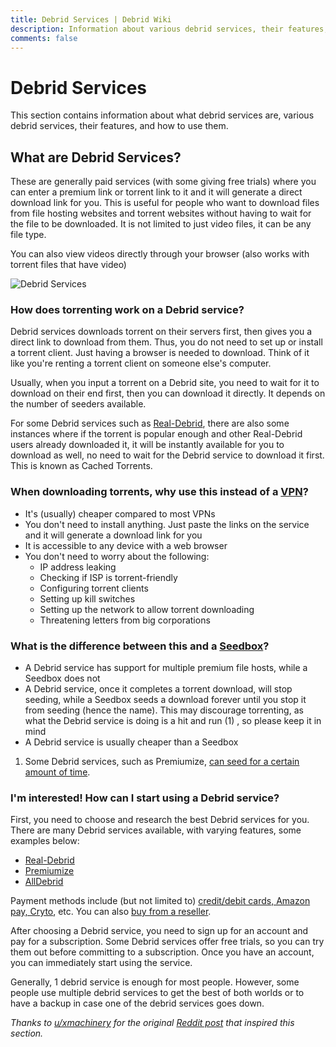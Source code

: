 ```yaml
---
title: Debrid Services | Debrid Wiki
description: Information about various debrid services, their features, and how to use them.
comments: false
---
```


# Debrid Services

This section contains information about what debrid services are, various debrid services, their features, and how to use them.

## What are Debrid Services?

These are generally paid services (with some giving free trials) where you can enter a premium link or torrent link to it and it will generate a direct download link for you. This is useful for people who want to download files from file hosting websites and torrent websites without having to wait for the file to be downloaded. It is not limited to just video files, it can be any file type.

You can also view videos directly through your browser (also works with torrent files that have video)

![Debrid Services](https://i.imgur.com/GiNUoZL.png)

### How does torrenting work on a Debrid service?

Debrid services downloads torrent on their servers first, then gives you a direct link to download from them. Thus, you do not need to set up or install a torrent client. Just having a browser is needed to download. Think of it like you're renting a torrent client on someone else's computer.

Usually, when you input a torrent on a Debrid site, you need to wait for it to download on their end first, then you can download it directly. It depends on the number of seeders available.

For some Debrid services such as [Real-Debrid](https://real-debrid.com/), there are also some instances where if the torrent is popular enough and other Real-Debrid users already downloaded it, it will be instantly available for you to download as well, no need to wait for the Debrid service to download it first. This is known as Cached Torrents.

### When downloading torrents, why use this instead of a [VPN](https://en.wikipedia.org/wiki/Virtual_private_network)?

-   It's (usually) cheaper compared to most VPNs
-   You don't need to install anything. Just paste the links on the service and it will generate a download link for you
-   It is accessible to any device with a web browser
-   You don't need to worry about the following:
    -   IP address leaking
    -   Checking if ISP is torrent-friendly
    -   Configuring torrent clients
    -   Setting up kill switches
    -   Setting up the network to allow torrent downloading
    -   Threatening letters from big corporations

### What is the difference between this and a [Seedbox](https://en.wikipedia.org/wiki/Seedbox)?

<div class="annotate" markdown>

-   A Debrid service has support for multiple premium file hosts, while a Seedbox does not
-   A Debrid service, once it completes a torrent download, will stop seeding, while a Seedbox seeds a download forever until you stop it from seeding (hence the name). This may discourage torrenting, as what the Debrid service is doing is a hit and run (1) , so please keep it in mind
-   A Debrid service is usually cheaper than a Seedbox

</div>

1.  Some Debrid services, such as Premiumize, [can seed for a certain amount of time](https://www.premiumize.me/features/torrent).

### I'm interested! How can I start using a Debrid service?

First, you need to choose and research the best Debrid services for you. There are many Debrid services available, with varying features, some examples below:

-   [Real-Debrid](real-debrid.md)
-   [Premiumize](premiumize.md)
-   [AllDebrid](alldebrid.md)

Payment methods include (but not limited to) [credit/debit cards, Amazon pay, Cryto](https://i.imgur.com/dERMQ22.png), etc. You can also [buy from a reseller](https://imgur.com/LlnVRDm).

After choosing a Debrid service, you need to sign up for an account and pay for a subscription. Some Debrid services offer free trials, so you can try them out before committing to a subscription. Once you have an account, you can immediately start using the service.

Generally, 1 debrid service is enough for most people. However, some people use multiple debrid services to get the best of both worlds or to have a backup in case one of the debrid services goes down.

_Thanks to [u/xmachinery](https://www.reddit.com/user/xmachinery/) for the original [Reddit post](https://www.reddit.com/r/Piracy/comments/q3vqgv/introduction_to_debrid_services/) that inspired this section._
